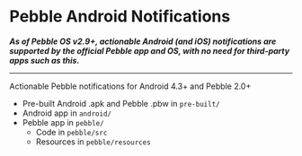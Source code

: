 Pebble Android Notifications
============================

***As of Pebble OS v2.9+, actionable Android (and iOS) notifications are supported by the official Pebble app and OS, with no need for third-party apps such as this.***

---

Actionable Pebble notifications for Android 4.3+ and Pebble 2.0+

* Pre-built Android .apk and Pebble .pbw in `pre-built/`
* Android app in `android/`
* Pebble app in `pebble/`
	* Code in `pebble/src`
	* Resources in `pebble/resources`
